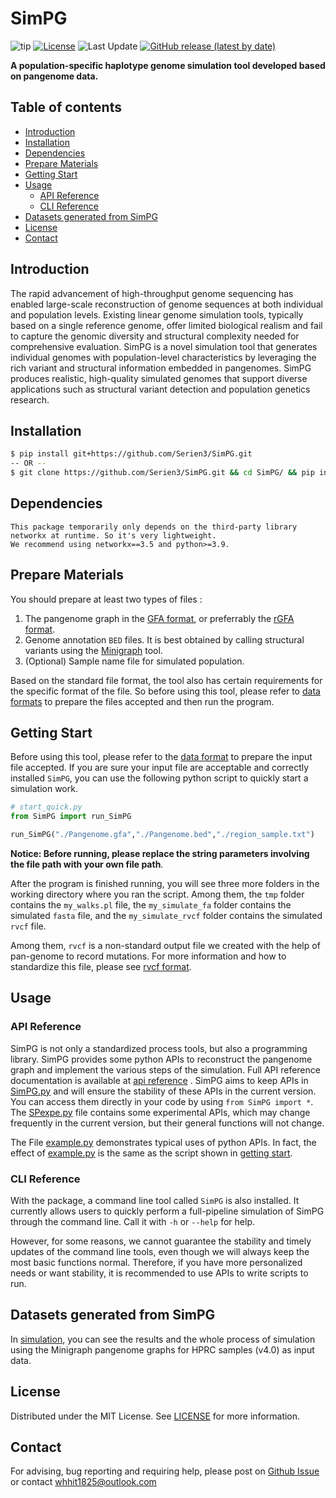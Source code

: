 # SimPG

![tip](https://badgen.net/badge/python/3.9/green?icon=github)
[![License](https://img.shields.io/github/license/Serien3/SimPG.svg?color=red)](./LICENSE)
![Last Update](https://img.shields.io/github/last-commit/Serien3/SimPG.svg?label=Last%20Update)
[![GitHub release (latest by date)](https://img.shields.io/github/v/release/Serien3/SimPG?style=flat-square)](https://github.com/Serien3/SimPG/releases)

**A population-specific haplotype genome simulation tool developed based on pangenome data.**

## Table of contents

- [Introduction](#introduction)
- [Installation](#installation)
- [Dependencies](#dependencies)
- [Prepare Materials](#prepare-materials)
- [Getting Start](#getting-start)
- [Usage](#usage)
  - [API  Reference](#api--reference)
  - [CLI  Reference](#cli--reference)
- [Datasets generated from SimPG](#datasets-generated-from-simpg)
- [License](#license)
- [Contact](#contact)

## Introduction

The rapid advancement of high-throughput genome sequencing has enabled large-scale reconstruction of genome sequences at both individual and population levels. Existing linear genome simulation tools, typically based on a single reference genome, offer limited biological realism and fail to capture the genomic diversity and structural complexity needed for comprehensive evaluation. SimPG is a novel simulation tool that generates individual genomes with population-level characteristics by leveraging the rich variant and structural information embedded in pangenomes. SimPG produces realistic, high-quality simulated genomes that support diverse applications such as structural variant detection and population genetics research. 

## Installation

```bash
$ pip install git+https://github.com/Serien3/SimPG.git
-- OR --
$ git clone https://github.com/Serien3/SimPG.git && cd SimPG/ && pip install .
```

## Dependencies

```
This package temporarily only depends on the third-party library networkx at runtime. So it's very lightweight.
We recommend using networkx==3.5 and python>=3.9.
```

## Prepare Materials

You should prepare at least two types of files :

1. The pangenome graph in the [GFA format](https://github.com/GFA-spec/GFA-spec/blob/master/GFA1.md), or preferrably the [rGFA format](https://github.com/lh3/gfatools/blob/master/doc/rGFA.md). 
2. Genome annotation  `BED` files. It is best obtained by calling structural variants using the [Minigraph](https://github.com/lh3/minigraph) tool.
3. (Optional) Sample name file for simulated population.

Based on the standard file format, the tool also has certain requirements for the specific format of the file. So before using this tool, please refer to  [data formats](./docs/data-formats.md) to prepare the files accepted and then run the program.

## Getting Start

Before using this tool, please refer to the [data format](./docs/data-formats.md) to prepare the input file accepted. If you are sure your input file are acceptable and correctly installed `SimPG`, you can use the following python script to quickly start a simulation work.

```python
# start_quick.py
from SimPG import run_SimPG

run_SimPG("./Pangenome.gfa","./Pangenome.bed","./region_sample.txt")
```

**Notice: Before running, please replace the string parameters involving the file path with your own file path**.

After the program is finished running, you will see three more folders in the working directory where you ran the script. Among them, the `tmp` folder contains the `my_walks.pl` file, the `my_simulate_fa` folder contains the simulated `fasta` file, and the `my_simulate_rvcf` folder contains the simulated `rvcf` file. 

Among them, `rvcf` is a non-standard output file we created with the help of pan-genome to record mutations. For more information and how to standardize this file, please see [rvcf format](./docs/rvcf.md).

## Usage

### API  Reference

SimPG is not only a standardized process tools, but also a programming library. SimPG provides some python APIs to reconstruct the pangenome graph and implement the various steps of the simulation. Full API reference documentation is available at [api reference](./docs/api.md) . SimPG aims to keep APIs in [SimPG.py](./src/SimPG/SimPG.py) and will ensure the stability of these APIs in the current version. You can access them directly in your code by using `from SimPG import *`. The [SPexpe.py](./src//SimPG//SPexpe.py) file contains some experimental APIs, which may change frequently in the current version, but their general functions will not change.

The File [example.py](./scripts/example.py) demonstrates typical uses of python APIs. In fact, the effect of [example.py](./scripts/example.py) is the same as the script shown in [getting start](#getting-start).

### CLI  Reference

With the package, a command line tool called `SimPG` is also installed. It currently allows users to quickly perform a full-pipeline simulation of SimPG through the command line. Call it with `-h` or `--help` for help.

However, for some reasons, we cannot guarantee the stability and timely updates of the command line tools, even though we will always keep the most basic functions normal. Therefore, if you have more personalized needs or want stability, it is recommended to use APIs to write scripts to run.

## Datasets generated from SimPG

In [simulation](./simulation/), you can see the results and the whole process of simulation using the Minigraph pangenome graphs for HPRC samples (v4.0) as input data.

## License

Distributed under the MIT License. See [LICENSE](LICENSE) for more information.

## Contact

For advising, bug reporting and requiring help, please post on [Github Issue](https://github.com/Serien3/SimPG/issues) or contact whhit1825@outlook.com







